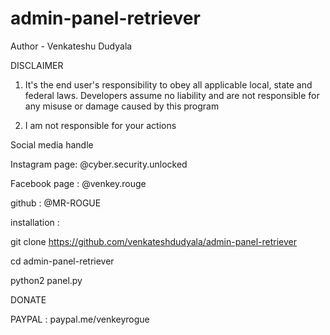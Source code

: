 # admin-panel-retriever

Author - Venkateshu Dudyala

DISCLAIMER

1. It's the end user's responsibility to obey all applicable local, state and federal laws. 
Developers assume no liability and are not responsible for any misuse or damage caused by this program

2. I am not responsible for your actions


Social media handle

Instagram page: @cyber.security.unlocked

Facebook page : @venkey.rouge 

github    : @MR-ROGUE


installation :

git clone https://github.com/venkateshdudyala/admin-panel-retriever

cd admin-panel-retriever

python2 panel.py


DONATE

PAYPAL : paypal.me/venkeyrogue




